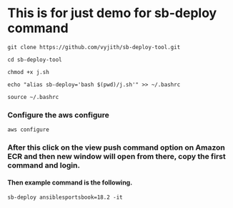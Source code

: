 # This is for just demo for sb-deploy command

```
git clone https://github.com/vyjith/sb-deploy-tool.git
```
```
cd sb-deploy-tool
```
```
chmod +x j.sh
```
```
echo "alias sb-deploy='bash $(pwd)/j.sh'" >> ~/.bashrc
```
```
source ~/.bashrc
```
### Configure the aws configure
```
aws configure
```
### After this click on the view push command option on Amazon ECR and then new window will open from there, copy the first command and login.

#### Then example command is the following.

```
sb-deploy ansiblesportsbook=18.2 -it
```
